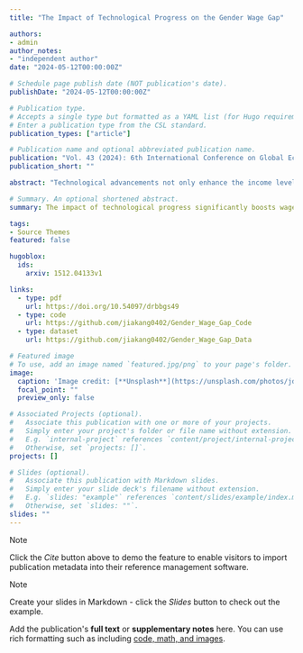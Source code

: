 ```yaml
---
title: "The Impact of Technological Progress on the Gender Wage Gap"

authors:
- admin
author_notes:
- "independent author"
date: "2024-05-12T00:00:00Z"

# Schedule page publish date (NOT publication's date).
publishDate: "2024-05-12T00:00:00Z"

# Publication type.
# Accepts a single type but formatted as a YAML list (for Hugo requirements).
# Enter a publication type from the CSL standard.
publication_types: ["article"]

# Publication name and optional abbreviated publication name.
publication: "Vol. 43 (2024): 6th International Conference on Global Economy, Finance and Humanities Research (GEFHR 2024)"
publication_short: ""

abstract: "Technological advancements not only enhance the income levels of workers but also modify the gender wage disparity. Utilizing the "task-based model" and the "brain-muscle dual-factor model," this analysis investigates the implications of technological advancements on the gender gap, employing micro-econometric methods to examine variables associated with wage and income performance differentials attributable to gender. Through the efficient allocation of resources, technological progress has reduced the relative cost of manual labor while elevating the worth of cognitive labor, thereby transforming the traditional labor market that has been predominantly manual labor-oriented. In this context, women, leveraging their strengths in communication, coordination, and focus, demonstrate a greater adaptability to the demands of cognitive work, resulting in enhanced competitiveness within the labor market. By aligning the regional level of technological advancement with the mixed micro-individual cross-sectional data from the CFPS database for the years 2018 and 2020, the findings reveal several key insights: a notable wage disparity persists between male and female workers throughout the sample period; the impact of technological progress significantly boosts wage growth among laborers, particularly benefiting female workers, which suggests a reduction in the gender wage gap; female laborers in rural areas experience more pronounced positive incentives regarding wage income compared to their urban counterparts; and, in geographical comparisons, women in the central region receive more substantial positive incentives in wage income relative to those in the eastern and western regions. Consequently, it is imperative for each region to expedite technological advancement, refine the employment structure for women, and foster technological progress to mitigate the gender wage gap."

# Summary. An optional shortened abstract.
summary: The impact of technological progress significantly boosts wage growth among laborers, particularly benefiting female workers, which suggests a reduction in the gender wage gap.

tags:
- Source Themes
featured: false

hugoblox:
  ids:
    arxiv: 1512.04133v1

links:
  - type: pdf
    url: https://doi.org/10.54097/drbbgs49
  - type: code
    url: https://github.com/jiakang0402/Gender_Wage_Gap_Code
  - type: dataset
    url: https://github.com/jiakang0402/Gender_Wage_Gap_Data

# Featured image
# To use, add an image named `featured.jpg/png` to your page's folder. 
image:
  caption: 'Image credit: [**Unsplash**](https://unsplash.com/photos/jdD8gXaTZsc)'
  focal_point: ""
  preview_only: false

# Associated Projects (optional).
#   Associate this publication with one or more of your projects.
#   Simply enter your project's folder or file name without extension.
#   E.g. `internal-project` references `content/project/internal-project/index.md`.
#   Otherwise, set `projects: []`.
projects: []

# Slides (optional).
#   Associate this publication with Markdown slides.
#   Simply enter your slide deck's filename without extension.
#   E.g. `slides: "example"` references `content/slides/example/index.md`.
#   Otherwise, set `slides: ""`.
slides: ""
---
```


> [!NOTE]
> Click the *Cite* button above to demo the feature to enable visitors to import publication metadata into their reference management software.

> [!NOTE]
> Create your slides in Markdown - click the *Slides* button to check out the example.

Add the publication's **full text** or **supplementary notes** here. You can use rich formatting such as including [code, math, and images](https://docs.hugoblox.com/content/writing-markdown-latex/).
